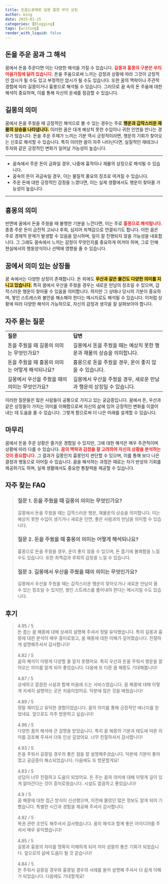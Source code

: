 ```yaml
---
title: 돈줍는꿈해몽 길몽 흉몽 부의 상징
author: bing
date: 2025-01-25
categories: [Blogging]
tags: [writing]
render_with_liquid: false
---
```



<h2 id='돈을 주운 꿈과 그 해석'>돈을 주운 꿈과 그 해석</h2>

<p>꿈에서 돈을 주운다면 이는 다양한 해석을 가질 수 있습니다. <b><span style="color: #ee2323;">길몽과 흉몽의 구분은 우리 마음가짐에 달려 있습니다.</span></b> 돈을 주움으로써 느끼는 감정과 상황에 따라 그것이 긍정적인 암시가 될 수도 있고 부정적인 암시가 될 수도 있습니다. 또한 꿈의 맥락이나 주관적 경험에 따라 길몽이거나 흉몽으로 해석될 수 있습니다. 그러므로 꿈 속의 돈 주움에 대한 해석이 중요하며, 이를 통해 자신의 운세를 점검할 수 있습니다.</p>

<h2 id='길몽의 의미'>길몽의 의미</h2>

<p>꿈에서 돈을 주웠을 때 긍정적인 해석으로 볼 수 있는 경우는 주로 <b><span style="background-color: #ffe066;">행운과 갑작스러운 재물의 상승을 나타냅니다.</span></b> 이러한 꿈은 대개 예상치 못한 수입이나 귀한 인연을 만나는 경우가 많습니다. 돈을 주운 주체가 느끼는 기분 역시 긍정적이라면, 행운의 기회가 찾아오는 신호로 해석할 수 있습니다. 특히 이러한 꿈이 자주 나타난다면, 실질적인 재테크나 투자와 같은 긍정적인 변화가 일어날 가능성이 높습니다.</p>

<hr />

<ul>
    <li>꿈속에서 주운 돈이 금화일 경우, 나중에 흉작이나 재물의 상징으로 해석될 수 있습니다.</li>
    <li>꿈속의 돈이 귀금속일 경우, 이는 물질적 풍요의 징조로 여겨질 수 있습니다.</li>
    <li>주운 돈에 대한 긍정적인 감정을 느꼈다면, 이는 실제 생활에서도 행운이 찾아올 가능성이 높습니다.</li>
</ul>

<hr />

<h2 id='흉몽의 의미'>흉몽의 의미</h2>

<p>반면에 꿈에서 돈을 주웠을 때 불행한 기분을 느낀다면, 이는 주로 <b><span style="color: #ee2323;">흉몽으로 해석됩니다.</span></b> 종종 주운 돈이 금전적 고뇌나 후회, 심지어 죄책감으로 연결되기도 합니다. 이런 꿈은 주로 경제적 문제가 발생할 수 있음을 암시하며, 일이 잘 진행되지 않을 가능성을 내포합니다. 그 그래도 꿈속에서 느끼는 감정이 무엇인지를 중요하게 여겨야 하며, 그로 인해 현실에서의 행동양식이나 선택에 영향을 줄 수 있습니다.</p>

<h2 id='꿈에서 의미 있는 상징들'>꿈에서 의미 있는 상징들</h2>

<p>꿈 속에서는 다양한 상징이 존재합니다. 돈 외에도 <b><span style="background-color: #ffe066;">우산과 같은 물건도 다양한 의미를 지니고 있습니다.</span></b> 특히 꿈에서 우산을 주웠을 경우는 새로운 만남의 징조일 수 있으며, 갑작스러운 행운이 찾아올 수 있음을 의미합니다. 하지만 그 상태나 당시의 기분이 중요하며, 쌓인 스트레스와 불안을 해소해야 한다는 메시지로도 해석될 수 있습니다. 이처럼 상황에 따라 다양한 해석이 가능하므로, 자신의 감정과 생각을 잘 살펴보아야 합니다.</p>

<h2 id='자주 묻는 질문'>자주 묻는 질문</h2>

<table>
    <tr>
        <td><b>질문</b></td>
        <td><b>답변</b></td>
    </tr>
    <tr>
        <td>돈을 주웠을 때 길몽의 의미는 무엇인가요?</td>
        <td>길몽에서 돈을 주웠을 때는 예상치 못한 행운과 재물의 상승을 의미합니다.</td>
    </tr>
    <tr>
        <td>돈을 주웠을 때 흉몽의 의미는 어떻게 해석되나요?</td>
        <td>흉몽으로 돈을 주웠을 경우, 운이 좋지 않을 수 있습니다.</td>
    </tr>
    <tr>
        <td>길몽에서 우산을 주웠을 때의 의미는 무엇인가요?</td>
        <td>길몽에서 우산을 주웠을 경우, 새로운 만남과 행운의 상징일 수 있습니다.</td>
    </tr>
</table>

<p>이러한 질문들은 많은 사람들이 공통으로 가지고 있는 궁금증입니다. 꿈에서 돈, 우산과 같은 상징들이 가지는 의미를 이해함으로써 자신의 삶에 있어 긍정적인 변화를 이끌어 내는 데 도움을 줄 수 있습니다. 그렇게 함으로써 더 나은 미래를 설계할 수 있습니다.</p>

<h2 id='마무리'>마무리</h2>

<p>꿈에서 돈을 주운 상황은 즐거운 경험일 수 있지만, 그에 대한 해석은 매우 주관적이며 상황에 따라 다를 수 있습니다. <b><span style="color: #ee2323;">꿈의 맥락과 감정을 잘 고려하여 자신의 상황을 분석하는 것이 중요합니다.</span></b> 그 결과가 길몽인지 흉몽인지 판단할 수 있으며, 이를 통해 보다 나은 결정과 행동으로 이어질 수 있습니다. 꿈을 해석하는 과정은 때로는 자기 반성의 기회를 제공하기도 하며, 실제 생활에서도 중요한 통찰력을 제공할 수 있습니다.</p>


<h2 id='자주_찾는_FAQ'>자주 찾는 FAQ</h2>
<div itemscope="" itemtype="https://schema.org/FAQPage"> 
<blockquote> 
<div itemscope="" itemprop="mainEntity" itemtype="https://schema.org/Question"> 
<h3 itemprop="name">질문 1. 돈을 주웠을 때 길몽의 의미는 무엇인가요?</h3> 
<div itemscope="" itemprop="acceptedAnswer" itemtype="https://schema.org/Answer"> 
<span itemprop="text"> 
<p>길몽에서 돈을 주웠을 때는 갑작스러운 행운, 재물운의 상승을 의미합니다. 이는 예상치 못한 수입이 생기거나 새로운 인연, 좋은 사람과의 만남을 의미할 수 있습니다.</p> 
</span> 
</div> 
</div> 

<div itemscope="" itemprop="mainEntity" itemtype="https://schema.org/Question"> 
<h3 itemprop="name">질문 2. 돈을 주웠을 때 흉몽의 의미는 어떻게 해석되나요?</h3> 
<div itemscope="" itemprop="acceptedAnswer" itemtype="https://schema.org/Answer"> 
<span itemprop="text"> 
<p>흉몽으로 돈을 주웠을 경우, 운이 좋지 않을 수 있으며, 돈 줍기에 불쾌함을 느낄 수도 있습니다. 또한 죄책감과 후회의 감정을 느낄 수 있습니다.</p> 
</span> 
</div> 
</div> 

<div itemscope="" itemprop="mainEntity" itemtype="https://schema.org/Question"> 
<h3 itemprop="name">질문 3. 길몽에서 우산을 주웠을 때의 의미는 무엇인가요?</h3> 
<div itemscope="" itemprop="acceptedAnswer" itemtype="https://schema.org/Answer"> 
<span itemprop="text"> 
<p>길몽에서 우산을 주웠을 때는 갑작스러운 행운이 찾아오거나 새로운 만남이 올 수 있는 징조일 수 있지만, 쌓인 스트레스를 풀어내야 한다는 메시지일 수도 있습니다.</p> 
</span> 
</div> 
</div> 
</blockquote> 
</div>
<h2 id='후기'>후기</h2>
<div itemscope itemtype="https://schema.org/Product">
  <blockquote>
  <div itemprop="review" itemscope itemtype="https://schema.org/Review">
      <div itemprop="reviewRating" itemscope itemtype="https://schema.org/Rating"> <span itemprop="ratingValue">4.95</span> / <span itemprop="bestRating">5</span> </div>
      <span itemprop="reviewBody">돈 줍는 꿈 해몽에 대해 상세히 설명해 주셔서 정말 유익했습니다. 특히 길몽과 흉몽에 대한 분석이 매우 흥미로웠고, 꿈 해몽에 대한 이해가 깊어졌습니다. 친절하게 설명해주셔서 감사합니다!</span>
  </div>
  <br>
  <div itemprop="review" itemscope itemtype="https://schema.org/Review">
      <div itemprop="reviewRating" itemscope itemtype="https://schema.org/Rating"> <span itemprop="ratingValue">4.82</span> / <span itemprop="bestRating">5</span> </div>
      <span itemprop="reviewBody">꿈의 해석이 이렇게 다양할 줄 알지 못했어요. 특히 우산과 돈을 주워서 행운을 끌어오는 의미를 알게 되어 좋았습니다. 다음에 또 다른 꿈 해몽도 기대해봅니다!</span>
  </div>
  <br>
  <div itemprop="review" itemscope itemtype="https://schema.org/Review">
      <div itemprop="reviewRating" itemscope itemtype="https://schema.org/Rating"> <span itemprop="ratingValue">4.87</span> / <span itemprop="bestRating">5</span> </div>
      <span itemprop="reviewBody">상세하고 깔끔한 시설과 함께 마음에 드는 서비스였습니다. 꿈 해몽에 대해 이렇게 자세히 설명하는 곳은 처음이었어요. 덕분에 많은 것을 배웠습니다!</span>
  </div>
  <br>
  <div itemprop="review" itemscope itemtype="https://schema.org/Review">
      <div itemprop="reviewRating" itemscope itemtype="https://schema.org/Rating"> <span itemprop="ratingValue">4.89</span> / <span itemprop="bestRating">5</span> </div>
      <span itemprop="reviewBody">정말 재미있고 유익한 경험이었습니다. 꿈의 의미를 통해 긍정적인 에너지를 얻었네요. 앞으로도 자주 방문하고 싶습니다!</span>
  </div>
  <br>
  <div itemprop="review" itemscope itemtype="https://schema.org/Review">
      <div itemprop="reviewRating" itemscope itemtype="https://schema.org/Rating"> <span itemprop="ratingValue">4.96</span> / <span itemprop="bestRating">5</span> </div>
      <span itemprop="reviewBody">다양한 꿈의 해석에 큰 감명을 받았습니다. 특히 꿈 해몽의 기분과 태도에 따른 의미를 강조해 주셔서 더욱 인상 깊었어요. 너무 친절하셔서 감사합니다!</span>
  </div>
  <br>
  <div itemprop="review" itemscope itemtype="https://schema.org/Review">
      <div itemprop="reviewRating" itemscope itemtype="https://schema.org/Rating"> <span itemprop="ratingValue">4.93</span> / <span itemprop="bestRating">5</span> </div>
      <span itemprop="reviewBody">돈을 주워서 길몽일 경우의 좋은 점을 잘 설명해주셨습니다. 덕분에 기분이 좋아졌고 궁금증이 해소되었습니다. 다음에도 또 방문할게요!</span>
  </div>
  <br>
  <div itemprop="review" itemscope itemtype="https://schema.org/Review">
      <div itemprop="reviewRating" itemscope itemtype="https://schema.org/Rating"> <span itemprop="ratingValue">4.83</span> / <span itemprop="bestRating">5</span> </div>
      <span itemprop="reviewBody">상담이 너무 친절하고 도움이 되었어요. 돈 주는 꿈의 의미에 대해 이렇게 깊이 있게 알아간다는 것이 흥미로웠습니다. 시설도 깔끔하고 좋았습니다!</span>
  </div>
  <br>
  <div itemprop="review" itemscope itemtype="https://schema.org/Review">
      <div itemprop="reviewRating" itemscope itemtype="https://schema.org/Rating"> <span itemprop="ratingValue">4.9</span> / <span itemprop="bestRating">5</span> </div>
      <span itemprop="reviewBody">꿈 해몽에 대한 접근 방식이 신선했으며, 이전에 몰랐던 많은 정보도 알게 되어 기뻤습니다. 특별한 시간과 경험을 제공해 주셔서 감사합니다.</span>
  </div>
  <br>
  <div itemprop="review" itemscope itemtype="https://schema.org/Review">
      <div itemprop="reviewRating" itemscope itemtype="https://schema.org/Rating"> <span itemprop="ratingValue">4.92</span> / <span itemprop="bestRating">5</span> </div>
      <span itemprop="reviewBody">복권 관련 조언도 해주셔서 감사했습니다. 꿈의 해석과 함께 좋은 아이디어를 주셔서 매우 유익했습니다!</span>
  </div>
  <br>
  <div itemprop="review" itemscope itemtype="https://schema.org/Review">
      <div itemprop="reviewRating" itemscope itemtype="https://schema.org/Rating"> <span itemprop="ratingValue">4.85</span> / <span itemprop="bestRating">5</span> </div>
      <span itemprop="reviewBody">길몽과 흉몽의 차이를 명확히 이해하게 되어 자아 성찰의 좋은 기회가 되었습니다. 앞으로의 삶에 도움이 될 것 같습니다!</span>
  </div>
  <br>
  <div itemprop="review" itemscope itemtype="https://schema.org/Review">
      <div itemprop="reviewRating" itemscope itemtype="https://schema.org/Rating"> <span itemprop="ratingValue">4.84</span> / <span itemprop="bestRating">5</span> </div>
      <span itemprop="reviewBody">돈 주워서 길몽일 경우와 흉몽일 경우의 사례를 들어 설명해 주셔서 더 쉽게 이해가 되었습니다. 다음에도 기대할게요!</span>
  </div>
  </blockquote>
</div>
